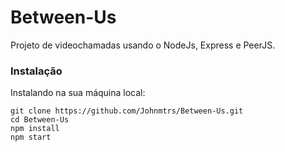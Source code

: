 # Between-Us

Projeto de videochamadas usando o NodeJs, Express e PeerJS.

### Instalação

Instalando na sua máquina local:

```
git clone https://github.com/Johnmtrs/Between-Us.git
cd Between-Us
npm install
npm start
```
